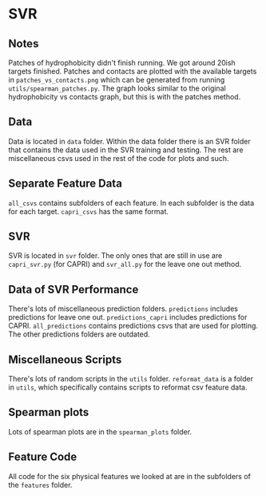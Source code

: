 # SVR

## Notes
Patches of hydrophobicity didn't finish running. We got around 20ish targets finished. Patches and contacts are plotted with the available targets in `patches_vs_contacts.png` which can be generated from running `utils/spearman_patches.py`. The graph looks similar to the original hydrophobicity vs contacts graph, but this is with the patches method.
## Data
Data is located in `data` folder. Within the data folder there is an SVR folder that contains the data used in the SVR training and testing. The rest are miscellaneous csvs used in the rest of the code for plots and such.

## Separate Feature Data
`all_csvs` contains subfolders of each feature. In each subfolder is the data for each target. `capri_csvs` has the same format.

## SVR
SVR is located in `svr` folder. The only ones that are still in use are `capri_svr.py` (for CAPRI) and `svr_all.py` for the leave one out method.

## Data of SVR Performance
There's lots of miscellaneous prediction folders. `predictions` includes predictions for leave one out. `predictions_capri` includes predictions for CAPRI. `all_predictions` contains predictions csvs that are used for plotting. The other predictions folders are outdated.

## Miscellaneous Scripts
There's lots of random scripts in the `utils` folder. `reformat_data` is a folder in `utils`, which specifically contains scripts to reformat csv feature data.

## Spearman plots
Lots of spearman plots are in the `spearman_plots` folder.

## Feature Code
All code for the six physical features we looked at are in the subfolders of the `features` folder.
